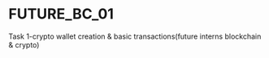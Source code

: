 # FUTURE_BC_01
Task 1-crypto wallet creation &amp; basic transactions(future interns blockchain &amp; crypto)
